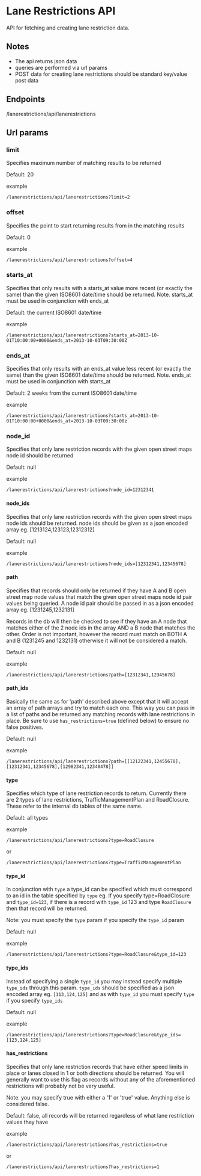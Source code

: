 Lane Restrictions API
=====================

API for fetching and creating lane restriction data.

## Notes

- The api returns json data
- queries are performed via url params
- POST data for creating lane restrictions should be standard key/value post data

## Endpoints

/lanerestrictions/api/lanerestrictions

## Url params

### limit

Specifies maximum number of matching results to be returned

Default: 20

example
```
/lanerestrictions/api/lanerestrictions?limit=2
```

### offset

Specifies the point to start returning results from in the matching results

Default: 0

example
```
/lanerestrictions/api/lanerestrictions?offset=4
```

### starts_at

Specifies that only results with a starts_at value more recent (or exactly the
same) than the given ISO8601 date/time should be returned.
Note. starts_at must be used in conjunction with ends_at

Default: the current ISO8601 date/time

example
```
/lanerestrictions/api/lanerestrictions?starts_at=2013-10-01T10:00:00+0000&ends_at=2013-10-03T09:30:00Z
```

### ends_at

Specifies that only results with an ends_at value less recent (or exactly the
same) than the given ISO8601 date/time should be returned.
Note. ends_at must be used in conjunction with starts_at

Default: 2 weeks from the current ISO8601 date/time

example
```
/lanerestrictions/api/lanerestrictions?starts_at=2013-10-01T10:00:00+0000&ends_at=2013-10-03T09:30:00z
```

### node_id

Specifies that only lane restriction records with the given open street maps
node id should be returned

Default: null

example
```
/lanerestrictions/api/lanerestrictions?node_id=12312341
```

#### node_ids

Specifies that only lane restriction records with the given open street maps
node ids should be returned. node ids should be given as a json encoded array
eg. [1213124,123123,12312312]

Default: null

example
```
/lanerestrictions/api/lanerestrictions?node_ids=[12312341,12345678]
```


#### path

Specifies that records should only be returned if they have A and B open street map
node values that match the given open street maps node id pair values being queried.
A node id pair should be passed in as a json encoded array eg. [1231245,1232131]

Records in the db will then be checked to see if they have an A node that matches either
of the 2 node ids in the array AND a B node that matches the other. Order is not important,
however the record must match on BOTH A and B (1231245 and 1232131) otherwise it
will not be considered a match.

Default: null

example
```
/lanerestrictions/api/lanerestrictions?path=[12312341,12345678]
```

#### path_ids

Basically the same as for 'path' described above except that it will accept an
array of path arrays and try to match each one. This way you can pass in a list
of paths and be returned any matching records with lane restrictions in place.
Be sure to use ```has_restrictions=true``` (defined below) to ensure no false
positives.

Default: null

example
```
/lanerestrictions/api/lanerestrictions?path=[[12122341,12455678],[12312341,12345678],[12982341,12340478]]
```

#### type

Specifies which type of lane restriction records to return.
Currently there are 2 types of lane restrictions, TrafficManagementPlan and
RoadClosure. These refer to the internal db tables of the same name.

Default: all types

example
```
/lanerestrictions/api/lanerestrictions?type=RoadClosure
```
or
```
/lanerestrictions/api/lanerestrictions?type=TrafficManagementPlan
```

#### type_id

In conjunction with `type` a type_id can be specified which must correspond
to an id in the table specified by `type` eg. If you specify type=RoadClosure
and `type_id=123`, if there is a record with `type_id` 123 and type `RoadClosure`
then that record will be returned.

Note: you must specify the `type` param if you specify the `type_id` param

Default: null

example
```
/lanerestrictions/api/lanerestrictions?type=RoadClosure&type_id=123
```

#### type_ids

Instead of specifying a single `type_id` you may instead specify multiple
`type_ids` through this param. `type_ids` should be specified as a
json encoded array eg. `[113,124,125]` and as with `type_id` you must
specify `type` if you specify `type_ids`

Default: null

example
```
/lanerestrictions/api/lanerestrictions?type=RoadClosure&type_ids=[123,124,125]
```

#### has_restrictions

Specifies that only lane restriction records that have either speed limits in
place or lanes closed in 1 or both directions should be returned. You will
generally want to use this flag as records without any of the aforementioned
restrictions will probably not be very useful.

Note. you may specify true with either a '1' or 'true' value. Anything else is
considered false.

Default: false, all records will be returned regardless of what lane restriction
values they have

example
```
/lanerestrictions/api/lanerestrictions?has_restrictions=true
```
or
```
/lanerestrictions/api/lanerestrictions?has_restrictions=1
```
